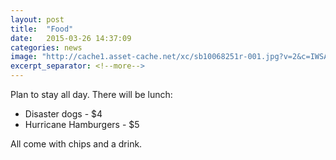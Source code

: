 ```yaml
---
layout: post
title:  "Food"
date:   2015-03-26 14:37:09
categories: news
image: "http://cache1.asset-cache.net/xc/sb10068251r-001.jpg?v=2&c=IWSAsset&k=2&d=-KOiYGDaCSsWUdS5ZBOiNETx7hyytMI01ukTe9hKCv-i2x7oi7OUQF6JotRujeh00"
excerpt_separator: <!--more-->
---
```

Plan to stay all day. There will be lunch:

<ul>
	<li>Disaster dogs - $4</li>
	<li>Hurricane Hamburgers - $5</li>
</ul>

All come with chips and a drink.